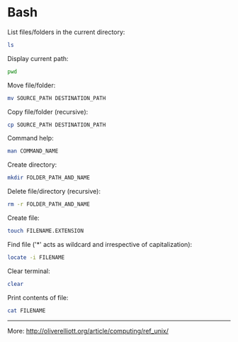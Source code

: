 # Bash

List files/folders in the current directory:

```bash
ls
```

Display current path:

```bash
pwd
```

Move file/folder:

```bash
mv SOURCE_PATH DESTINATION_PATH
```

Copy file/folder (recursive):

```bash
cp SOURCE_PATH DESTINATION_PATH
```

Command help:

```bash
man COMMAND_NAME
```

Create directory:

```bash
mkdir FOLDER_PATH_AND_NAME
```

Delete file/directory (recursive):

```bash
rm -r FOLDER_PATH_AND_NAME
```

Create file:

```bash
touch FILENAME.EXTENSION
```

Find file ('\*' acts as wildcard and irrespective of capitalization):

```bash
locate -i FILENAME
```

Clear terminal:

```bash
clear
```

Print contents of file:

```bash
cat FILENAME
```

<hr>

More: http://oliverelliott.org/article/computing/ref_unix/
